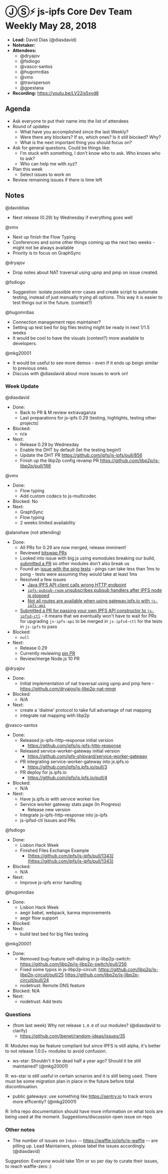 # ⒿⓈ⚡️  js-ipfs Core Dev Team Weekly May 28, 2018

- **Lead:** David Dias (@diasdavid)
- **Notetaker:**
- **Attendees:**
  - @dryajov
  - @fsdiogo
  - @vasco-santos
  - @hugomrdias
  - @vmx
  - @travisperson
  - @gpestana
- **Recording:** https://youtu.be/LV22is5xyd8

## Agenda

- Ask everyone to put their name into the list of attendees
- Round of updates
  - What have you accomplished since the last Weekly?
  - Were there any blockers? If so, which ones? Is it still blocked? Why?
  - What is the next important thing you should focus on?
- Ask for general questions. Could be things like:
  - I'm stuck with something, I don't know who to ask. Who knows who to ask?
  - Who can help me with xyz?
- Plan this week
  - Select issues to work on
- Review remaining issues if there is time left

## Notes

@daviddias 
 -	Next release (0.29) by Wednesday if everything goes well
  
@vmx
 - Next up finish the Flow Typing
 - Conferences and some other things coming up the next two weeks - might not be always available
 - Priority is to focus on GraphSync
  
@dryajov
 - Drop notes about NAT traversal using upnp and pmp on issue created.

@fsdiogo
 - Suggestion: isolate possible error cases and create script to automate testing, instead of just manually trying all options. This way it is easier to test things out in the future. (context?) 

@hugomrdias
 - Connection management repo maintainer?
 - Setting up test bed for big files testing might be ready in next 1/1.5 weeks
 - It would be cool to have the visuals (context?) more available to developers.
 
@mkg20001
 - It would be useful to see more demos - even if it ends up beign similar to previous ones.
 - Discuss with @diasdavid about more issues to work on!

### Week Update

@diasdavid
  - Done:
   	- Back to PR & M review extravaganza 
    - Last preparations for js-ipfs 0.29 (testing, highlights, testing other projects)
  - Blocked:
    - n/a
  - Next:
  	- Release 0.29 by Wednesday
    - Enable the DHT by default (let the testing begin!)
    - Update the DHT PR https://github.com/ipfs/js-ipfs/pull/856
    - Finish up the libp2p config revamp PR https://github.com/libp2p/js-libp2p/pull/166

@vmx
 - Done:
   - Flow typing
   - Add custom codecs to js-multicodec
 - Blocked: No
 - Next:
   - GraphSync
   - Flow typing
   - 2 weeks limited availability
   
@alanshaw (not attending)
 - Done:
   - All PRs for 0.29 are now merged, release imminent!
   - Reviewed [bitswap PRs](https://github.com/ipfs/js-ipfs/pull/1349)
   - Looked into issue with big.js using esmodules breaking our build, [submitted a PR](https://github.com/ipfs/js-ipfs/pull/1364) so other modules don't also break us
   - Found an [issue with the ping tests](https://github.com/ipfs/js-ipfs/pull/1342/commits/1c8eccf6e068301e30d02c2d4a58bbe0f901b75f) - pings can take less than 1ms to pong - tests were assuming they would take at least 1ms
   - Resolved a few issues
     - [Java IPFS API client calls wrong HTTP endpoint](https://github.com/ipfs/js-ipfs/issues/1362)
     - [`ipfs-pubsub-room` unsubscribes pubsub handlers after IPFS node is stopped](https://github.com/ipfs/js-ipfs/issues/1330)
     - [Not all routes are available when using gateway.ipfs.io with `js-ipfs-api`](https://github.com/ipfs/js-ipfs-api/issues/779)
   - [Submitted a PR for passing your own IPFS API constructor to `js-ipfsd-ctl`](https://github.com/ipfs/js-ipfsd-ctl/pull/261) - it means that we eventually won't have to wait for PRs for upgrading `js-ipfs-api` to be merged in `js-ipfsd-ctl` for the tests in `js-ipfs` to pass
 - Blocked:
   - `null`
 - Next:
   - Release 0.29
   - Currently reviewing [pin PR](https://github.com/ipfs/js-ipfs/pull/1045)
   - Review/merge Node.js 10 PR


@dryajov
 - Done:
   - Initial implementation of nat traversal using upnp and pmp here - https://github.com/dryajov/js-libp2p-nat-mngr
 - Blocked:
   - N/A
 - Next:
   - create a 'dialme' protocol to take full advantage of nat mapping
   - integrate nat mapping with libp2p

@vasco-santos
 - Done:
   - Released js-ipfs-http-response initial version
     - https://github.com/ipfs/js-ipfs-http-response
   - Released service-worker-gateway initial version
     - https://github.com/ipfs-shipyard/service-worker-gateway
   - PR integrating service-worker-gateway into js.ipfs.io
     - https://github.com/ipfs/js.ipfs.io/pull/3
   - PR deploy for js.ipfs.io
     - https://github.com/ipfs/js.ipfs.io/pull/4
 - Blocked:
   - N/A
 - Next:
   - Have js.ipfs.io with service worker live
   - Service worker gateway stats page (In Progress)
     - Release new version
   - Integrate js-ipfs-http-response into js-ipfs
   - js-ipfsd-ctl Issues and PRs

@fsdiogo
- Done:
  - Lisbon Hack Week
  - Finished Files Exchange Example
    - [https://github.com/ipfs/js-ipfs/pull/1343](https://github.com/ipfs/js-ipfs/pull/1343)
- Blocked:
  - N/A
- Next:
  - Improve js-ipfs error handling

@hugomrdias
 - Done:
   - Lisbon Hack Week
   - aegir babel, webpack, karma improvements
   - aegir flow support
 - Blocked:
 - Next:
   - build test bed for big files testing

@mkg20001
 - Done:
   - Removed bug-feature self-dialing in js-libp2p-switch: https://github.com/libp2p/js-libp2p-switch/pull/256
   - Fixed some typos in js-libp2p-circuit: https://github.com/libp2p/js-libp2p-circuit/pull/25 https://github.com/libp2p/js-libp2p-circuit/pull/24
   - nodetrust: Remote DNS feature
 - Blocked: N/A
 - Next:
   - nodetrust: Add tests


### Questions

- (from last week) Why not release `1.0.0` of our modules? (@diasdavid to clarify)
  - https://github.com/jbenet/random-ideas/issues/35
  
R: Modules may be feature compliant but since IPFS is still alpha, it's better to not release 1.0.0+ modules to avoid confusion.
  
- ws-star: Shouldn't it be dead half a year ago? Should it be still maintained? (@mkg20001)

R: ws-star is still useful in certain scnarios and it is still being used. There must be some migration plan in place in the future before total discontinuation.

- public gateways: use something like https://sentry.io to track errors more efficently? (@mkg20001)

R: Infra repo documentation should have more information on what tools are being used at the moment. Suggestions/discussion open issue on repo

### Other notes

- The number of issues on `Inbox` -- https://waffle.io/ipfs/js-waffle -- are pilling up. Lead Maintainers, please label the issues accordingly. (@diasdavid)

Suggestion: Everyone would take 10m or so per day to curate their issues, to reach waffle-zero :)

<!-- After each call, the notetaker submits a PR to ipfs/pm to store the notes on the meeting-notes folder -->

